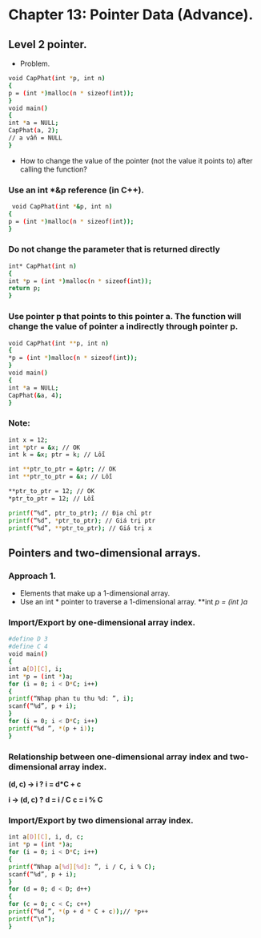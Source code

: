 # Chapter 13: Pointer Data (Advance).
## Level 2 pointer.
- Problem.
```sh
void CapPhat(int *p, int n)
{
p = (int *)malloc(n * sizeof(int));
}
void main()
{
int *a = NULL;
CapPhat(a, 2);
// a vẫn = NULL
}
```
- How to change the value of the pointer (not the value it points to) after calling the function?
### Use an int *&p reference (in C++).
```sh
 void CapPhat(int *&p, int n)
{
p = (int *)malloc(n * sizeof(int));
}
```
### Do not change the parameter that is returned directly
```sh
int* CapPhat(int n)
{
int *p = (int *)malloc(n * sizeof(int));
return p;
}
```
### Use pointer p that points to this pointer a. The function will change the value of pointer a indirectly through pointer p.
```sh
void CapPhat(int **p, int n)
{
*p = (int *)malloc(n * sizeof(int));
}
void main()
{
int *a = NULL;
CapPhat(&a, 4);
}
```
### Note:
```sh
int x = 12;
int *ptr = &x; // OK
int k = &x; ptr = k; // Lỗi

int **ptr_to_ptr = &ptr; // OK
int **ptr_to_ptr = &x; // Lỗi

**ptr_to_ptr = 12; // OK
*ptr_to_ptr = 12; // Lỗi

printf(“%d”, ptr_to_ptr); // Địa chỉ ptr
printf(“%d”, *ptr_to_ptr); // Giá trị ptr
printf(“%d”, **ptr_to_ptr); // Giá trị x
```
## Pointers and two-dimensional arrays.
### Approach 1.
- Elements that make up a 1-dimensional array.
- Use an int * pointer to traverse a 1-dimensional array.
    **int *p = (int *)a**
### Import/Export by one-dimensional array index.
```sh
#define D 3
#define C 4
void main()
{
int a[D][C], i;
int *p = (int *)a;
for (i = 0; i < D*C; i++)
{
printf(“Nhap phan tu thu %d: ”, i);
scanf(“%d”, p + i);
}
for (i = 0; i < D*C; i++)
printf(“%d ”, *(p + i));
}
```
### Relationship between one-dimensional array index and two-dimensional array index.
**(d, c) -> i ?**
**i = d*C + c**

__i -> (d, c) ?__
__d = i / C__
**c = i % C**
### Import/Export by two dimensional array index.
```sh
int a[D][C], i, d, c;
int *p = (int *)a;
for (i = 0; i < D*C; i++)
{
printf(“Nhap a[%d][%d]: ”, i / C, i % C);
scanf(“%d”, p + i);
}
for (d = 0; d < D; d++)
{
for (c = 0; c < C; c++)
printf(“%d ”, *(p + d * C + c));// *p++
printf(“\n”);
}
```
